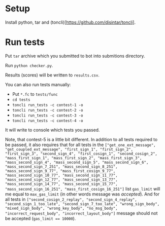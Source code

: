# Setup
Install python, tar and (toncli)[https://github.com/disintar/toncli].

# Run tests
Put `tar` archive which you submitted to bot into submitions directory.

Run `python checker.py`.

Results (scores) will be written to `results.csv`. 

You can also run tests manually:
  * Put `*.fc` to `tests/func`
  * `cd tests`
  * `toncli run_tests -c contest-1 -o`
  * `toncli run_tests -c contest-2 -o`
  * `toncli run_tests -c contest-3 -o`
  * `toncli run_tests -c contest-4 -o`

It will write to console which tests you passed.

Note, that contest-5 is a little bit different. In addition to all tests required to be passed, it also requires that for all tests in the `["get_one_ext_message", "get_coupled_ext_message", "first_sign_1", "first_sign_2", "first_sign_3", "second_sign_4", "first_cosign_1", "second_cosign_2", "mass_first_sign_1", "mass_first_sign_2", "mass_first_sign_3", "mass_second_sign_4", "mass_second_sign_5", "mass_second_sign_6", "mass_second_sign_7_251", "mass_second_sign_8_251", "mass_second_sign_9_77", "mass_first_cosign_9_77", "mass_second_sign_10_77", "mass_second_sign_11_77", "mass_second_sign_12_77", "mass_second_sign_13_77", "mass_second_sign_14_77", "mass_second_sign_15_77", "mass_second_sign_16_251", "mass_first_cosign_16_251"]` list `gas_limit` will me equal to `max_gas_limit` (in other words message was _accepted_). And for all tests in `["second_cosign_2_replay", "second_sign_4_replay", "second_sign_1_too_late", "second_sign_7_too_late", "wrong_sign_body", "mixed_sign_body", "wrong_key_body", "no_msg_body", "incorrect_request_body", "incorrect_layout_body"]` message should not be accepted (`gas_limit == 10000`).
